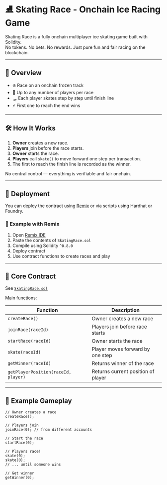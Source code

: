 # ⛸️ Skating Race - Onchain Ice Racing Game  
   
Skating Race is a fully onchain multiplayer ice skating game built with Solidity.    
No tokens. No bets. No rewards. Just pure fun and fair racing on the blockchain.   
  
---  
   
## 🚀 Overview   
 
- ❄️ Race on an onchain frozen track 
- 🧊 Up to any number of players per race  
- 🛷 Each player skates step by step until finish line
- ⚡ First one to reach the end wins 
  
---
  
## 🛠️ How It Works

1. **Owner** creates a new race.
2. **Players** join before the race starts.
3. **Owner** starts the race. 
4. **Players** call `skate()` to move forward one step per transaction.
5. The first to reach the finish line is recorded as the winner.

No central control — everything is verifiable and fair onchain.

---

## 🔧 Deployment

You can deploy the contract using [Remix](https://remix.ethereum.org/) or via scripts using Hardhat or Foundry.

### 🧪 Example with Remix

1. Open [Remix IDE](https://remix.ethereum.org/)
2. Paste the contents of `SkatingRace.sol`
3. Compile using Solidity `^0.8.0`
4. Deploy contract
5. Use contract functions to create races and play

---

## 🧩 Core Contract

See [`SkatingRace.sol`](./SkatingRace.sol)

Main functions:

| Function | Description |
|----------|-------------|
| `createRace()` | Owner creates a new race |
| `joinRace(raceId)` | Players join before race starts |
| `startRace(raceId)` | Owner starts the race |
| `skate(raceId)` | Player moves forward by one step |
| `getWinner(raceId)` | Returns winner of the race |
| `getPlayerPosition(raceId, player)` | Returns current position of player |

---

## 👀 Example Gameplay

```solidity
// Owner creates a race
createRace();

// Players join
joinRace(0); // from different accounts

// Start the race
startRace(0);

// Players race!
skate(0);
skate(0);
// ... until someone wins

// Get winner
getWinner(0);
